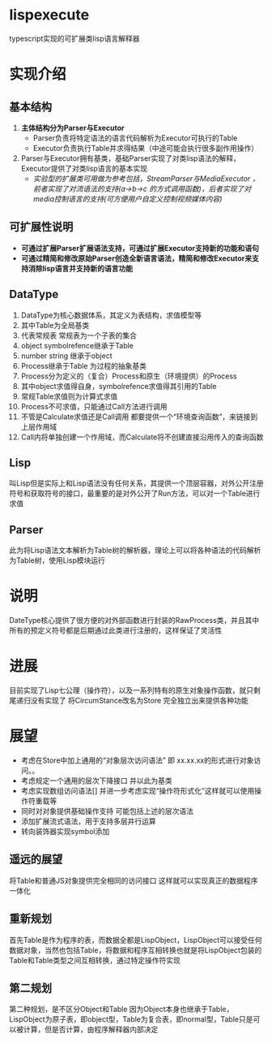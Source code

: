 # lispexecute
typescript实现的可扩展类lisp语言解释器
# 实现介绍
## 基本结构
1. **主体结构分为Parser与Executor**
    * Parser负责将特定语法的语言代码解析为Executor可执行的Table
    * Executor负责执行Table并求得结果（中途可能会执行很多副作用操作）
2. Parser与Executor拥有基类，基础Parser实现了对类lisp语法的解释，Executor提供了对类lisp语言的基本实现
    * _实验型的扩展类可用做为参考包括，StreamParser与MediaExecutor ，前者实现了对流语法的支持(a->b->c 的方式调用函数)，后者实现了对media控制语言的支持(可方便用户自定义控制视频媒体内容)_
## 可扩展性说明
* **可通过扩展Parser扩展语法支持，可通过扩展Executor支持新的功能和语句**
* **可通过精简和修改原始Parser创造全新语言语法，精简和修改Executor来支持消除lisp语言并支持新的语言功能**
## DataType
1. DataType为核心数据体系，其定义为表结构，求值模型等 
2. 其中Table为全局基类  
3. 代表常规表 常规表为一个子表的集合  
4. object symbolrefence继承于Table  
5. number string 继承于object  
6. Process继承于Table 为过程的抽象基类  
7. Process分为定义的（复合）Process和原生（环境提供）的Process  
8. 其中object求值得自身，symbolrefence求值得其引用的Table  
9. 常规Table求值则为计算式求值  
10. Process不可求值，只能通过Call方法进行调用  
11. 不管是Calculate求值还是Call调用 都要提供一个“环境查询函数”，来链接到上层作用域  
12. Call内将单独创建一个作用域，而Calculate将不创建直接沿用传入的查询函数  

## Lisp
叫Lisp但是实际上和Lisp语法没有任何关系，其提供一个顶层容器，对外公开注册符号和获取符号的接口，最重要的是对外公开了Run方法，可以对一个Table进行求值 

## Parser
此为将Lisp语法文本解析为Table树的解析器，理论上可以将各种语法的代码解析为Table树，使用Lisp模块运行 

# 说明
DateType核心提供了很方便的对外部函数进行封装的RawProcess类，并且其中所有的预定义符号都是后期通过此类进行注册的，这样保证了灵活性

# 进展
目前实现了Lisp七公理（操作符），以及一系列特有的原生对象操作函数，就只剩尾递归没有实现了 
将CircumStance改名为Store 完全独立出来提供各种功能 
# 展望
* 考虑在Store中加上通用的“对象层次访问语法” 即 xx.xx.xx的形式进行对象访问。。
* 考虑规定一个通用的层次下降接口 并以此为基类
* 考虑实现数组访问语法[] 并进一步考虑实现“操作符形式化”这样就可以使用操作符重载等 
* 同时对对象提供基础操作支持 可能包括上述的层次语法 
* 添加扩展流式语法，用于支持多层并行运算 
* 转向装饰器实现symbol添加
## 遥远的展望
将Table和普通JS对象提供完全相同的访问接口 这样就可以实现真正的数据程序一体化
## 重新规划
首先Table是作为程序的表，而数据全都是LispObject，LispObject可以接受任何数据对象，当然也包括Table，将数据和程序互相转换也就是将LispObject包装的Table和Table类型之间互相转换，通过特定操作符实现
## 第二规划
第二种规划，是不区分Object和Table 因为Object本身也继承于Table，LispObject为原子表，即object型，Table为复合表，即normal型，Table只是可以被计算，但是否计算，由程序解释器内部决定
